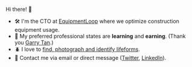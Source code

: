 Hi there! 🙂

- 🛠 I'm the CTO at [EquipmentLoop](https://www.equipmentloop.se/en) where we optimize construction equipment usage.
- 🌱 My preferred professional states are **learning** and **earning**. (Thank you [Garry Tan](https://twitter.com/garrytan).)
- 🪲 I love to [find, photograph and identify lifeforms](https://www.inaturalist.org/observations?photos&place_id=any&quality_grade=research&user_id=carlvonblixen&verifiable=any).
- 🔗 Contact me via email or direct message ([Twitter](https://twitter.com/carlvonblixen), [LinkedIn](https://www.linkedin.com/in/carlvonblixen/)).
